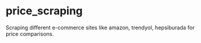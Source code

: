 # price_scraping
Scraping different e-commerce sites like amazon, trendyol, hepsiburada for price comparisons.
